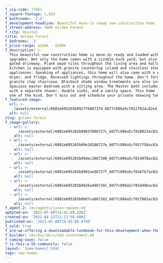 ```yaml
---
f_zip-code: 77091
f_square-footage: 1,919
f_bathrooms: '2.5'
f_development-headline: Beautiful move-in ready new construction home
f_street-address: 5009 Golden Forest
f_city: Houston
title: Golden Forest
f_bedrooms: '3'
f_price-range: $200k - $500k
f_description: >-
  This beautiful new construction home is move-in ready and loaded with
  upgrades. Not only the home comes with a sizable back yard, but also a private
  gated driveway. Plank wood tiles throughout the living area and hallways. The
  kitchen is equipped with granite countertop island and stainless steel
  appliances. Speaking of appliances, this home will also come with a washer,
  dryer, and fridge. Recessed lightings throughout the home. Don't forget the
  granite step staircase. Blackout shade window treatments are also included.
  Spacious master bedroom with a sitting area. The Master bath includes a tub
  with a separate shower, double sinks, and a vanity space. This home is truly
  one of the kind. Don't miss out and schedule your private showing today.
f_featured-image:
  url: >-
    /assets/external/6081e695265b0927fb86727d_6077c896a5cf012f02ac82e4_60347f958b67dimg-3-1.jpeg
  alt: null
slug: golden-forest
f_image-gallery:
  - url: >-
      /assets/external/6081e695265b0983f086727c_6077c896a5cf010023ac82e2_6034806bad2c9img-5-2.jpeg
    alt: null
  - url: >-
      /assets/external/6081e695265b09e24286727e_6077c896a5cf017f58ac82e3_6034806d20d17img-6-4.jpeg
    alt: null
  - url: >-
      /assets/external/6081e695265b09dec2867280_6077c896a5cf014978ac82e8_6034806e8423bimg-8-1.jpeg
    alt: null
  - url: >-
      /assets/external/6081e695265b0905ae86727f_6077c896a5cf016fb7ac82e5_6034807006937img-13-2.jpeg
    alt: null
  - url: >-
      /assets/external/6081e695265b0926a4867281_6077c896a5cf01d40bac82e6_60348071625cdimg-19.jpeg
    alt: null
  - url: >-
      /assets/external/6081e695265b09d7ca867282_6077c896a5cf01f802ac82e7_60348072c43b2img-21.jpeg
    alt: null
f_agent-2: cms/agents/jason-nguyen.md
updated-on: '2021-07-08T14:41:09.326Z'
created-on: '2021-04-22T21:11:50.006Z'
published-on: '2021-07-08T14:42:09.979Z'
f_sold: true
f_are-we-offering-a-downloadable-lookbook-for-this-development-when-they-submit-their-contact-info: false
f_builder: cms/builders/sbd-investment.md
f_coming-soon: false
f_is-this-a-55-community: false
layout: '[new-homes].html'
tags: new-homes
---
```



